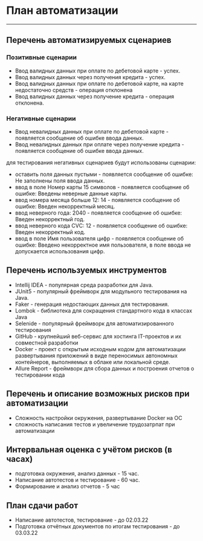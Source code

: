 # План автоматизации
***

## Перечень автоматизируемых сценариев
### Позитивные сценарии
* Ввод валидных данных при оплате по дебетовой карте - успех.
* Ввод валидных данных через получения кредита - успех.
* Ввод валидных данных при оплате по дебетовой карте, на карте недостаточно средств - операция отклонена
* Ввод валидных данных через получение кредита - операция отклонена.
### Негативные сценарии
* Ввод невалидных данных при оплате по дебетовой карте - появляется сообщение об ошибке ввода данных.
* Ввод невалидных данных при оплате через получение кредита - появляется сообщение об ошибке ввода данных.

для тестирования негативных сценариев будут использованы сценарии:
* оставить поля данных пустыми - появляется сообщение об ошибке: Не заполнены поля ввода данных.
* ввод в поле Номер карты 15 символов - появляется сообщение об ошибке: Введены неверные данные карты.
* ввод номера месяца больше 12: 14 - появляется сообщение об ошибке: Введен некорректный месяц.
* ввод неверного года: 2040 - появляется сообщение об ошибке: Введен некорректный год.
* ввод неверного кода CVС: 12 - появляется сообщение об ошибке: Введен некорректный код.
* ввод в поле Имя пользователя цифр - появляется сообщение об ошибке: Введено некорректное имя пользователя, в поле ввода не допускается использования цифр.


## Перечень используемых инструментов
* Intellij IDEA - популярная среда разработки для Java.
* JUnit5 - популярный фреймворк для модульного тестирования на Java.
* Faker - генерация недостающих данных для тестирования.
* Lombok - библиотека для сокращения стандартного кода в классах Java
* Selenide - популярный фреймворк для автоматизированного тестирования
* GitHub - крупнейший веб-сервис для хостинга IT-проектов и их совместной разработки
* Docker - проект с открытым исходным кодом для автоматизации развертывания приложений в виде переносимых автономных контейнеров, выполняемых в облаке или локальной среде.
* Allure Report - фреймворк для сбора данных и построения отчетов о тестировании кода


## Перечень и описание возможных рисков при автоматизации
* Сложность настройки окружения, развертывание Docker на ОС
* сложность написания тестов и увеличение трудозатрпат при автоматизации
## Интервальная оценка с учётом рисков (в часах)
* подготовка окружения, анализ данных - 15 час.
* Написание автотестов и тестирование - 60 час.
* Формирование и анализ отчетов - 5 час
## План сдачи работ
* Написание автотестов, тестирование - до 02.03.22
* Подготовка отчётных документов по итогам тестирования - до 03.03.22 
